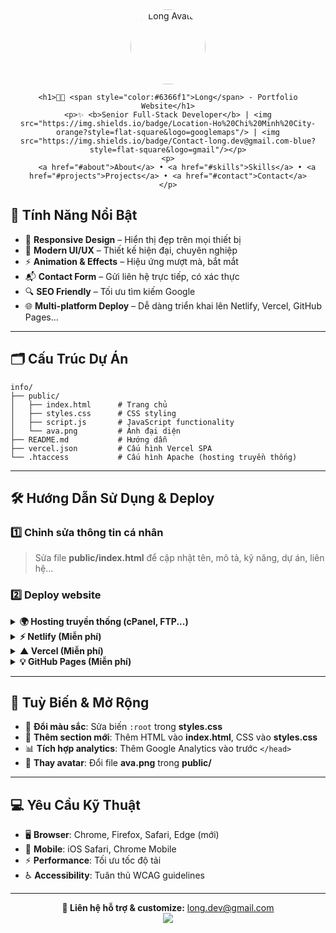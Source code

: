 
<div align="center">
    <img src="ava.png" alt="Long Avatar" width="120" style="border-radius:50%" />
  
    <h1>👨‍💻 <span style="color:#6366f1">Long</span> - Portfolio Website</h1>
    <p>✨ <b>Senior Full-Stack Developer</b> | <img src="https://img.shields.io/badge/Location-Ho%20Chi%20Minh%20City-orange?style=flat-square&logo=googlemaps"/> | <img src="https://img.shields.io/badge/Contact-long.dev@gmail.com-blue?style=flat-square&logo=gmail"/></p>
    <p>
        <a href="#about">About</a> • <a href="#skills">Skills</a> • <a href="#projects">Projects</a> • <a href="#contact">Contact</a>
    </p>
</div>


## 🚀 Tính Năng Nổi Bật

<ul>
    <li>📱 <b>Responsive Design</b> – Hiển thị đẹp trên mọi thiết bị</li>
    <li>🎨 <b>Modern UI/UX</b> – Thiết kế hiện đại, chuyên nghiệp</li>
    <li>⚡ <b>Animation & Effects</b> – Hiệu ứng mượt mà, bắt mắt</li>
    <li>📬 <b>Contact Form</b> – Gửi liên hệ trực tiếp, có xác thực</li>
    <li>🔍 <b>SEO Friendly</b> – Tối ưu tìm kiếm Google</li>
    <li>🌐 <b>Multi-platform Deploy</b> – Dễ dàng triển khai lên Netlify, Vercel, GitHub Pages...</li>
</ul>

---

## 🗂️ Cấu Trúc Dự Án

```text
info/
├── public/
│   ├── index.html      # Trang chủ
│   ├── styles.css      # CSS styling
│   ├── script.js       # JavaScript functionality
│   └── ava.png         # Ảnh đại diện
├── README.md           # Hướng dẫn
├── vercel.json         # Cấu hình Vercel SPA
└── .htaccess           # Cấu hình Apache (hosting truyền thống)
```

---

## 🛠️ Hướng Dẫn Sử Dụng & Deploy

### 1️⃣ Chỉnh sửa thông tin cá nhân

> Sửa file <b>public/index.html</b> để cập nhật tên, mô tả, kỹ năng, dự án, liên hệ...

### 2️⃣ Deploy website

<details>
<summary><b>🌍 Hosting truyền thống (cPanel, FTP...)</b></summary>

1. Upload toàn bộ thư mục <b>public/</b> lên <b>public_html</b> hoặc <b>www</b>
2. Trỏ domain về hosting
3. Website hoạt động ngay!
</details>

<details>
<summary><b>⚡ Netlify (Miễn phí)</b></summary>

1. Đăng ký tại <a href="https://netlify.com">netlify.com</a>
2. Kéo thả thư mục <b>public/</b> vào dashboard
3. Thêm custom domain nếu có
</details>

<details>
<summary><b>▲ Vercel (Miễn phí)</b></summary>

1. Đăng ký tại <a href="https://vercel.com">vercel.com</a>
2. Import project từ GitHub hoặc upload thư mục <b>public/</b>
3. Deploy chỉ với 1 click
</details>

<details>
<summary><b>💡 GitHub Pages (Miễn phí)</b></summary>

1. Upload code lên GitHub repository
2. Bật GitHub Pages trong Settings
3. Chọn branch <b>main</b> và thư mục <b>public/</b>
</details>

---

## 🎨 Tuỳ Biến & Mở Rộng

<ul>
    <li>🎨 <b>Đổi màu sắc</b>: Sửa biến <code>:root</code> trong <b>styles.css</b></li>
    <li>🧩 <b>Thêm section mới</b>: Thêm HTML vào <b>index.html</b>, CSS vào <b>styles.css</b></li>
    <li>📊 <b>Tích hợp analytics</b>: Thêm Google Analytics vào trước <code>&lt;/head&gt;</code></li>
    <li>🌟 <b>Thay avatar</b>: Đổi file <b>ava.png</b> trong <b>public/</b></li>
</ul>

---

## 💻 Yêu Cầu Kỹ Thuật

<ul>
    <li>🖥️ <b>Browser</b>: Chrome, Firefox, Safari, Edge (mới)</li>
    <li>📱 <b>Mobile</b>: iOS Safari, Chrome Mobile</li>
    <li>⚡ <b>Performance</b>: Tối ưu tốc độ tải</li>
    <li>♿ <b>Accessibility</b>: Tuân thủ WCAG guidelines</li>
</ul>

---

<div align="center">
    <b>💌 Liên hệ hỗ trợ & customize:</b> <a href="mailto:long.dev@gmail.com">long.dev@gmail.com</a> <br/>
    <a href="#"><img src="https://img.shields.io/badge/Portfolio-View%20Live-blueviolet?style=for-the-badge&logo=vercel"/></a>
</div>

